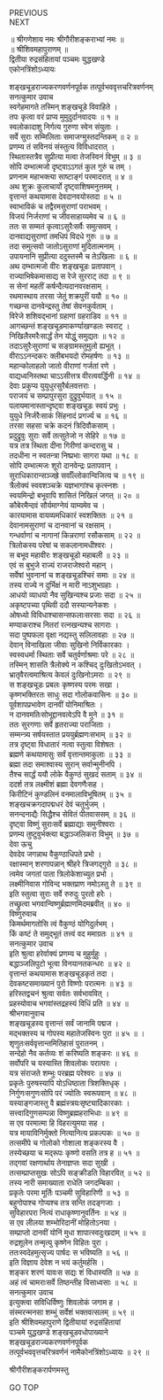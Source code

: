 PREVIOUS  
NEXT  
  
॥ श्रीगणेशाय नमः श्रीगौरीशङ्कराभ्यां नमः ॥  
॥ श्रीशिवमहापुराणम् ॥  
द्वितीया रुद्रसंहितायां पञ्चमः युद्धखण्डे  
एकोनत्रिंशोऽध्यायः  
  
  
शङ्‌खचूडराज्यकरणवर्णनपूर्वक तत्पूर्वभववृत्तचरित्रवर्णनम्  
सनत्कुमार उवाच  
स्वगेहमागते तस्मिन् शङ्‌खचूडे विवाहिते ।  
तपः कृत्वा वरं प्राप्य मुमुदुर्दानवादयः ॥ १ ॥  
स्वलोकादाशु निर्गत्य गुरुणा स्वेन संयुताः ।  
सर्वे सुराः सम्मिलिताः समाजग्मुस्तदन्तिकम् ॥ २ ॥  
प्रणम्य तं सविनयं संस्तुत्य विविधादरात् ।  
स्थितास्तत्रैव सुप्रीत्या मत्वा तेजस्विनं विभुम् ॥ ३ ॥  
सोपि दम्भात्मजो दृष्ट्वाऽऽगतं कुल गुरुं च तम् ।  
प्रणनाम महाभक्त्या साष्टाङ्‌गं परमादरात् ॥ ४ ॥  
अथ शुक्रः कुलाचार्यो दृष्ट्वाशिषमनुत्तमम् ।  
वृत्तान्तं कथयामास देवदानवयोस्तदा ॥ ५ ॥  
स्वाभाविकं च तद्वैरमसुराणां पराभवम् ।  
विजयं निर्जराणां च जीवसाहाय्यमेव च ॥ ६ ॥  
ततः स सम्मतं कृत्वाऽसुरैःसर्वैः समुत्सवम् ।  
दानवाद्यसुराणां तमधिपं विदधे गुरुः ॥ ७ ॥  
तदा समुत्सवो जातोऽसुराणां मुदितात्मनाम् ।  
उपायनानि सुप्रीत्या ददुस्तस्मै च तेऽखिलाः ॥ ६ ॥  
अथ दम्भात्मजो वीरः शङ्‌खचूडः प्रतापवान् ।  
राज्याभिषेकमासाद्य स रेजे सुरराट् तदा ॥ ९ ॥  
स सेनां महतीं कर्षन्दैत्यदानवरक्षसाम् ।  
रथमास्थाय तरसा जेतुं शक्रपुरीं ययौ ॥ १० ॥  
गच्छन्स दानवेन्द्रस्तु तेषां सेवनकुर्वताम् ।  
विरेजे शशिवद्‌भानां ग्रहाणां ग्रहराडिव ॥ ११ ॥  
आगच्छन्तं शङ्खचूडमाकर्ण्याखण्डलः स्वराट् ।  
निखिलैरमरैःसार्द्धं तेन योद्धुं समुद्यतः ॥ १२ ॥  
तदाऽसुरैःसुराणां च सङ्‌ग्रामस्तुमुलो ह्यभूत् ।  
वीराऽऽनन्दकरः क्लीबभयदो रोमहर्षणः ॥ १३ ॥  
महान्कोलाहलो जातो वीराणां गर्जतां रणे ।  
वाद्यध्वनिस्तथा चाऽऽसीत्तत्र वीरत्ववर्द्धिनी ॥ १४ ॥  
देवाः प्रकुप्य युयुधुरसुरैर्बलवत्तराः ।  
पराजयं च सम्प्रापुरसुरा दुद्रुवुर्भयात् ॥ १५ ॥  
पलायमानास्तान्दृष्ट्वा शङ्‌खचूडः स्वयं प्रभुः ।  
युयुधे निर्जरैःसाकं सिंहनादं प्रगर्ज्य च ॥ १६ ॥  
तरसा सहसा चक्रे कदनं त्रिदिवौकसाम् ।  
प्रदुद्रुवुः सुराः सर्वे तत्सुतेजो न सेहिरे ॥ १७ ॥  
यत्र तत्र स्थिता दीना गिरीणां कन्दरासु च ।  
तदधीना न स्वतन्त्रा निष्प्रभाः सागरा यथा ॥ १८ ॥  
सोपि दम्भात्मजः शूरो दानवेन्द्रः प्रतापवान् ।  
सुराधिकारान्सञ्जह्रे सर्वाँल्लोकान्विजित्य च ॥ १९ ॥  
त्रैलोक्यं स्ववशञ्चक्रे यज्ञभागांश्च कृत्स्नशः ।  
स्वयमिन्द्रो बभूवापि शासितं निखिलं जगत् ॥ २० ॥  
कौबेरमैन्दवं सौर्यमाग्नेयं याम्यमेव च ।  
कारयामास वायव्यमधिकारं स्वशक्तितः ॥ २१ ॥  
देवानामसुराणां च दानवानां च रक्षसाम् ।  
गन्धर्वाणां च नागानां किन्नराणां रसौकसाम् ॥ २२ ॥  
त्रिलोकस्य परेषां च सकलानामधीश्वरः ।  
स बभूव महावीरः शङ्‌खचूडो महाबली ॥ २३ ॥  
एवं स बुभुजे राज्यं राजराजेश्वरो महान् ।  
सर्वेषां भुवनानां च शङ्‌खचूडश्चिरं समाः ॥ २४ ॥  
तस्य राज्ये न दुर्भिक्षं न मारी नाऽशुभग्रहाः ।  
आधयो व्याधयो नैव सुखिन्यश्च प्रजाः सदा ॥ २५ ॥  
अकृष्टपच्या पृथिवी ददौ सस्यान्यनेकशः ।  
ओषध्यो विविधाश्चासन्सफलाःसरसाः सदा ॥ २६ ॥  
मण्याकराश्च नितरां रत्नखन्यश्च सागराः ।  
सदा पुष्पफला वृक्षा नद्यस्तु सलिलावहाः ॥ २७ ॥  
देवान् विनाखिला जीवाः सुखिनो निर्विकारकाः ।  
स्वस्वधर्मा स्थिताः सर्वे चतुर्वर्णाश्रमाः परे ॥ २८ ॥  
तस्मिन् शासति त्रैलोक्ये न कश्चिद् दुःखितोऽभवत् ।  
भ्रातृवैरत्वमाश्रित्य केवलं दुःखिनोऽमराः ॥ २९ ॥  
स शङ्‌खचूडः प्रबलः कृष्णस्य परमः सखा ।  
कृष्णभक्तिरतः साधुः सदा गोलोकवासिनः ॥ ३० ॥  
पूर्वशापप्रभावेण दानवीं योनिमाश्रितः ।  
न दानवमतिःसोभूद्दानवत्वेऽपि वै मुने ॥ ३१ ॥  
ततः सुरगणाः सर्वे हृतराज्या पराजिताः ।  
सम्मन्त्र्य सर्षयस्तात प्रययुर्ब्रह्मणःसभाम् ॥ ३२ ॥  
तत्र दृष्ट्वा विधातारं नत्वा स्तुत्वा विशेषतः ।  
ब्रह्मणे कथयामासुः सर्वं वृत्तान्तमाकुलाः ॥ ३३ ॥  
ब्रह्मा तदा समाश्वास्य सुरान् सर्वान्मुनीनपि ।  
तैश्च सार्द्धं ययौ लोके वैकुण्ठं सुखदं सताम् ॥ ३४ ॥  
ददर्श तत्र लक्ष्मीशं ब्रह्मा देवगणैःसह ।  
किरीटिनं कुण्डलिनं वनमालाविभूषितम् ॥ ३५ ॥  
शङ्‌खचक्रगदापद्मधरं देवं चतुर्भुजम् ।  
सनन्दनाद्यैः सिद्धैश्च सेवितं पीतवाससम् ॥ ३६ ॥  
दृष्ट्वा विष्णुं सुराःसर्वे ब्रह्माद्याः समुनीश्वराः ।  
प्रणम्य तुष्टुवुर्भक्त्या बद्धाञ्जलिकरा विभुम् ॥ ३७ ॥  
देवा ऊचु  
देवदेव जगन्नाथ वैकुण्ठाधिपते प्रभो ।  
रक्षास्मान् शरणापन्नान् श्रीहरे त्रिजगद्‌गुरो ॥ ३८ ॥  
त्वमेव जगतां पाता त्रिलोकेशाच्युत प्रभो ।  
लक्ष्मीनिवास गोविन्द भक्तप्राण नमोऽस्तु ते ॥ ३९ ॥  
इति स्तुत्वा सुराः सर्वे रुरुदुः पुरतो हरेः ।  
तच्छ्रुत्वा भगवान्विष्णुर्ब्रह्माणमिदमब्रवीत् ॥ ४० ॥  
विष्णुरुवाच  
किमर्थमागतोसि त्वं वैकुण्ठं योगिदुर्लभम् ।  
किं कष्टं ते समुद्‌भूतं तत्त्वं वद ममाग्रतः ॥ ४१ ॥  
सनत्कुमार उवाच  
इति श्रुत्वा हरेर्वाक्यं प्रणम्य च मुहुर्मुहुः ।  
बद्धाञ्जलिपुटो भूत्वा विनयानतकन्धरः ॥ ४२ ॥  
वृत्तान्तं कथयामास शङ्‌खचूडकृतं तदा ।  
देवकष्टसमाख्यानं पुरो विष्णोः परात्मनः ॥ ४३ ॥  
हरिस्तद्वचनं श्रुत्वा सर्वतः सर्वभाववित् ।  
प्रहस्योवाच भगवांस्तद्रहस्यं विधिं प्रति ॥ ४४ ॥  
श्रीभगवानुवाच  
शङ्‌खचूडस्य वृत्तान्तं सर्वं जानामि पद्मज ।  
मद्‌भक्तस्य च गोपस्य महातेजस्विनः पुरा ॥ ४५ ॥ ।  
शृणुतःसर्ववृत्तान्तमितिहासं पुरातनम् ।  
सन्देहो नैव कर्तव्यः शं करिष्यति शङ्करः ॥ ४६ ॥  
सर्वोपरि च यस्यास्ति शिवलोकः परात्परः ।  
यत्र संराजते शम्भुः परब्रह्म परेश्वरः ॥ ४७ ॥  
प्रकृतेः पुरुषस्यापि योऽधिष्ठाता त्रिशक्तिधृक् ।  
निर्गुणःसगुणःसोपि परं ज्योतिः स्वरूपवान् ॥ ४८ ॥  
यस्याङ्‌गजास्तु वै ब्रह्मंस्त्रयःसृष्ट्यादिकारकाः ।  
सत्त्वादिगुणसम्पन्ना विष्णुब्रह्महराभिधाः ॥ ४९ ॥  
स एव परमात्मा हि विहरत्युमया सह ।  
यत्र मायाविनिर्मुक्तो नित्यानित्य प्रकल्पकः ॥ ५० ॥  
तत्समीपे च गोलोको गोशाला शङ्करस्य वै ।  
तस्येच्छया च मद्‌रूपः कृष्णो वसति तत्र ह ॥ ५१ ॥  
तद्‌गवां रक्षणार्थाय तेनाज्ञप्तः सदा सुखी ।  
तत्सम्प्राप्तसुखः सोऽपि सङ्‌क्रीडति विहारवित् ॥ ५२ ॥  
तस्य नारी समाख्याता राधेति जगदम्बिका ।  
प्रकृतेः परमा मूर्तिः पञ्चमी सुविहारिणी ॥ ५३ ॥  
बहुगोपाश्च गोप्यश्च तत्र सन्ति तदङ्‌गजाः ।  
सुविहारपरा नित्यं राधाकृष्णानुवर्तिनः ॥ ५४ ॥  
स एव लीलया शम्भोरिदानीं मोहितोऽनया ।  
सम्प्राप्तो दानवीं योनिं मुधा शापात्स्वदुःखदाम् ॥ ५५ ॥  
रुद्रशूलेन तन्मृत्यु कृष्णेन विहितः पुरा ।  
ततःस्वदेहमुत्सृज्य पार्षदः स भविष्यति ॥ ५६ ॥  
इति विज्ञाय देवेश न भयं कर्तुमर्हसि ।  
शङ्कर शरणं यावःस सद्यः शं विधास्यति ॥ ५७ ॥  
अहं त्वं चामराःसर्वे तिष्ठन्तीह विसाध्वसाः ॥ ५८ ॥  
सनत्कुमार उवाच  
इत्युक्त्वा सविधिर्विष्णुः शिवलोकं जगाम ह ।  
संस्मरन्मनसा शम्भुं सर्वेशं भक्तवत्सलम् ॥ ५९ ॥  
इति श्रीशिवमहापुराणे द्वितीयायां रुद्रसंहितायां  
पञ्चमे युद्धखण्डे शङ्‌खचूडवधोपाख्याने  
शङ्‌खचूडराज्यकरणवर्णनपूर्वक  
तत्पूर्वभववृत्तचरित्रवर्णनं नामैकोनत्रिंशोऽध्यायः ॥ २९ ॥  
  
  
श्रीगौरीशङ्करार्पणमस्तु  
  
GO TOP
